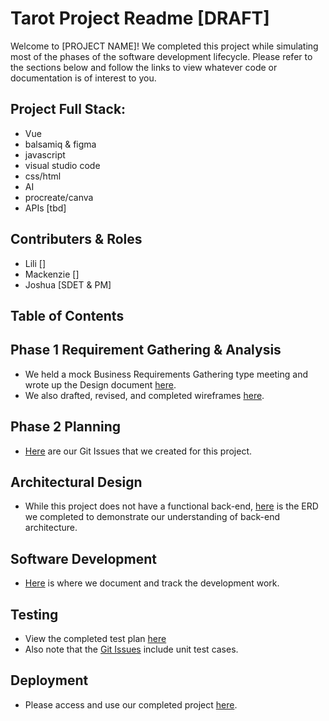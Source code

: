# Tarot Project Readme [DRAFT]

Welcome to [PROJECT NAME]! We completed this project while simulating most of the phases of the software development lifecycle. 
Please refer to the sections below and follow the links to view whatever code or documentation is of interest to you. 

## Project Full Stack: 
- Vue 
- balsamiq & figma
- javascript 
- visual studio code 
- css/html
- AI 
- procreate/canva 
- APIs [tbd]

## Contributers & Roles 

- Lili []
- Mackenzie []
- Joshua [SDET & PM]


## Table of Contents 

## Phase 1 Requirement Gathering & Analysis 

- We held a mock Business Requirements Gathering type meeting and wrote up the Design document [here]().
- We also drafted, revised, and completed wireframes [here](). 

## Phase 2 Planning 

- [Here](https://github.com/users/joshuavickstrom/projects/1/views/4) are our Git Issues that we created for this project. 

## Architectural Design 

- While this project does not have a functional back-end, [here]() is the ERD we completed to demonstrate our understanding of back-end architecture.

## Software Development 

- [Here](https://github.com/users/joshuavickstrom/projects/1/views/1) is where we document and track the development work. 

## Testing 

- View the completed test plan [here]()
- Also note that the [Git Issues]() include unit test cases. 

## Deployment 

- Please access and use our completed project [here]().
